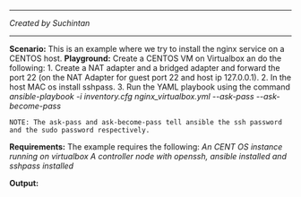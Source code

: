 
*********************
*Created by Suchintan*
*********************

**Scenario:** This is an example where we try to install the nginx service on a CENTOS host.
**Playground:** Create a CENTOS VM on Virtualbox an do the following:
	1. Create a NAT adapter and a bridged adapter and forward the port 22 (on the NAT Adapter for guest port 22 and host ip 127.0.0.1).
	2. In the host MAC os install sshpass.
	3. Run the YAML playbook using the command 
				_ansible-playbook -i inventory.cfg nginx_virtualbox.yml --ask-pass --ask-become-pass_

	NOTE: The ask-pass and ask-become-pass tell ansible the ssh password and the sudo password respectively. 

**Requirements:**
The example requires the following:
	_An CENT OS instance running on virtualbox_
	_A controller node with openssh, ansible installed and sshpass installed_
	
**Output:**

